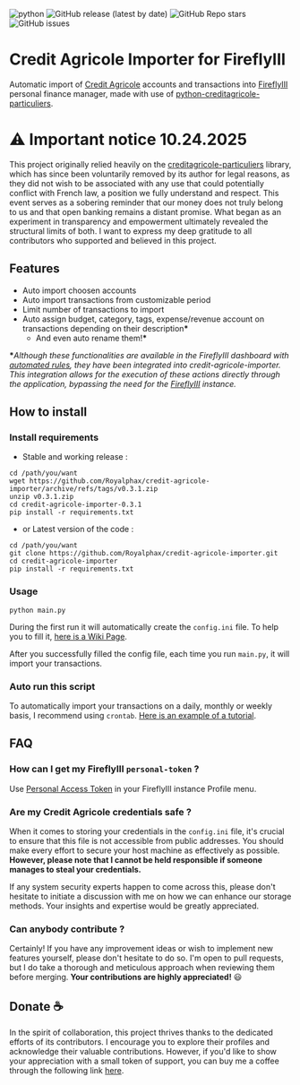 ![python](https://img.shields.io/badge/Python-3776AB?style=flat&logo=python&logoColor=white) 
![GitHub release (latest by date)](https://img.shields.io/github/v/release/royalphax/credit-agricole-importer?color=brightgreen)
![GitHub Repo stars](https://img.shields.io/github/stars/royalphax/credit-agricole-importer?color=yellow)
![GitHub issues](https://img.shields.io/github/issues/royalphax/credit-agricole-importer?color=yellow)

# Credit Agricole Importer for FireflyIII

Automatic import of [Credit Agricole](https://www.credit-agricole.fr/) accounts and transactions into [FireflyIII](https://github.com/firefly-iii/firefly-iii) personal finance manager, 
made with use of [python-creditagricole-particuliers](https://github.com/dmachard/python-creditagricole-particuliers).

# ⚠️ Important notice 10.24.2025
This project originally relied heavily on the [creditagricole-particuliers](https://files.pythonhosted.org/packages/3c/f1/6c2cd1be9ee3dcf90425239ad93ebca6be3a80b8c1bfbd9439a642a4a5a6/creditagricole_particuliers-0.14.3.tar.gz) library, which has since been voluntarily removed by its author for legal reasons, as they did not wish to be associated with any use that could potentially conflict with French law, a position we fully understand and respect. This event serves as a sobering reminder that our money does not truly belong to us and that open banking remains a distant promise. What began as an experiment in transparency and empowerment ultimately revealed the structural limits of both. I want to express my deep gratitude to all contributors who supported and believed in this project.

## Features
- Auto import choosen accounts
- Auto import transactions from customizable period
- Limit number of transactions to import
- Auto assign budget, category, tags, expense/revenue account on transactions depending on their description<b>*</b>
  - And even auto rename them!<b>*</b>

<b>*</b>_Although these functionalities are available in the FireflyIII dashboard with [automated rules](https://docs.firefly-iii.org/how-to/firefly-iii/features/rules/), they have been integrated into credit-agricole-importer. This integration allows for the execution of these actions directly through the application, bypassing the need for the [FireflyIII](https://github.com/firefly-iii/firefly-iii) instance._

## How to install

### Install requirements
* Stable and working release :
```
cd /path/you/want
wget https://github.com/Royalphax/credit-agricole-importer/archive/refs/tags/v0.3.1.zip
unzip v0.3.1.zip
cd credit-agricole-importer-0.3.1
pip install -r requirements.txt
```
* or Latest version of the code :
```
cd /path/you/want
git clone https://github.com/Royalphax/credit-agricole-importer.git
cd credit-agricole-importer
pip install -r requirements.txt
```
### Usage
```
python main.py
```

During the first run it will automatically create the ```config.ini``` file. To help you to fill it, [here is a Wiki Page](https://github.com/Royalphax/credit-agricole-importer/wiki/Config-file).

After you successfully filled the config file, each time you run ```main.py```, it will import your transactions.

### Auto run this script

To automatically import your transactions on a daily, monthly or weekly basis, I recommend using `crontab`. [Here is an example of a tutorial](https://www.tutorialspoint.com/unix_commands/crontab.htm).

## FAQ

### How can I get my FireflyIII `personal-token` ?

Use [Personal Access Token](https://docs.firefly-iii.org/how-to/firefly-iii/features/api/#personal-access-token_1) in your FireflyIII instance Profile menu.

### Are my Credit Agricole credentials safe ?

When it comes to storing your credentials in the ```config.ini``` file, it's crucial to ensure that this file is not accessible from public addresses. You should make every effort to secure your host machine as effectively as possible. **However, please note that I cannot be held responsible if someone manages to steal your credentials.** 

If any system security experts happen to come across this, please don't hesitate to initiate a discussion with me on how we can enhance our storage methods. Your insights and expertise would be greatly appreciated.

### Can anybody contribute ?

Certainly! If you have any improvement ideas or wish to implement new features yourself, please don't hesitate to do so. I'm open to pull requests, but I do take a thorough and meticulous approach when reviewing them before merging. **Your contributions are highly appreciated!** 😃

## Donate ☕

In the spirit of collaboration, this project thrives thanks to the dedicated efforts of its contributors. I encourage you to explore their profiles and acknowledge their valuable contributions. However, if you'd like to show your appreciation with a small token of support, you can buy me a coffee through the following link  [here](https://www.paypal.com/donate/?hosted_button_id=JK6FX89RB8K5Y).
